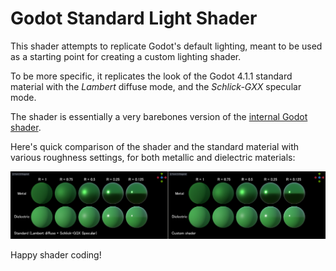 # Godot Standard Light Shader
This shader attempts to replicate Godot's default lighting, meant to be used as a starting point for creating a custom lighting shader.

To be more specific, it replicates the look of the Godot 4.1.1 standard material with the *Lambert* diffuse mode, and the *Schlick-GXX* specular mode.

The shader is essentially a very barebones version of the [internal Godot shader](https://github.com/godotengine/godot/blob/09a2a7c54eae05708894476a8d9a25dae95bbdf7/drivers/gles3/shaders/scene.glsl).

Here's quick comparison of the shader and the standard material with various roughness settings, for both metallic and dielectric materials:

![image](https://github.com/RustyRoboticsBV/GodotStandardLightShader/blob/master/TestResults.png?raw=true)

Happy shader coding!
